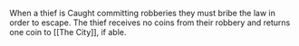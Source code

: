 When a thief is Caught committing robberies they must bribe the law in order to escape. The thief receives no coins from their robbery and returns one coin to [[The City]], if able.